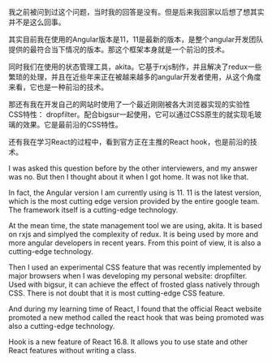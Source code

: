 我之前被问到过这个问题，当时我的回答是没有。但是后来我回家以后想了想其实并不是这么回事。

其实目前我在使用的Angular版本是11，11是最新的版本，是整个angular开发团队提供的最符合当下情况的版本。那这个框架本身就是一个前沿的技术。

同时我们在使用的状态管理工具，akita。它基于rxjs制作，并且解决了redux一些繁琐的处理，并且在近些年来正在被越来越多的angular开发者使用，从这个角度来看，它也是一种前沿的技术。

那还有我在开发自己的网站时使用了一个最近刚刚被各大浏览器实现的实验性CSS特性： dropfilter。配合bigsur一起使用，它可以通过CSS原生的就实现毛玻璃的效果。它是最前沿的CSS特性。

还有我在学习React的过程中，看到官方正在主推的React hook，也是前沿的技术。


I was asked this question before by the other interviewers, and my answer was no. But then I thought about it when I got home. It was not like that.

In fact, the Angular version I am currently using is 11. 11 is the latest version, which is the most cutting edge version provided by the entire google team. The framework itself is a cutting-edge technology.

At the mean time, the state management tool we are using, akita. It is based on rxjs and simplyed the complexity of redux. It is being used by more and more angular developers in recent years. From this point of view, it is also a cutting-edge technology.

Then I used an experimental CSS feature that was recently implemented by major browsers when I was developing my personal website: dropfilter. Used with bigsur, it can achieve the effect of frosted glass natively through CSS. There is not doubt that it is most cutting-edge CSS feature.

And during my learning time of React, I found that the official React website promoted a new method called the react hook that was being promoted was also a cutting-edge technology.

Hook is a new feature of React 16.8. It allows you to use state and other React features without writing a class.